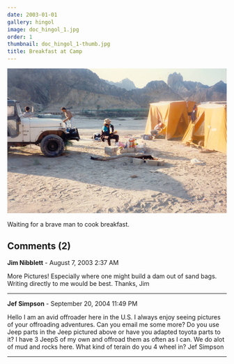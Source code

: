 ```yaml
---
date: 2003-01-01
gallery: hingol
image: doc_hingol_1.jpg
order: 1
thumbnail: doc_hingol_1-thumb.jpg
title: Breakfast at Camp
---
```


![Breakfast at Camp](./doc_hingol_1.jpg)

Waiting for a brave man to cook breakfast.

<div id="comments">

## Comments (2)

**Jim Nibblett** - August  7, 2003  2:37 AM

More Pictures! Especially where one might build a dam out of sand bags. Writing directly to me would be best. Thanks,
Jim

---

**Jef Simpson** - September 20, 2004 11:49 PM

Hello I am an avid offroader here in the U.S. I always enjoy seeing pictures of your offroading adventures. Can you email me some more? Do you use Jeep parts in the Jeep pictured above
or have you adapted toyota parts to it? I have 3 JeepS of my own and offroad them as often as I can.
We do alot of mud and rocks here. What kind of terain do you 4 wheel in?
Jef Simpson

---

</div>